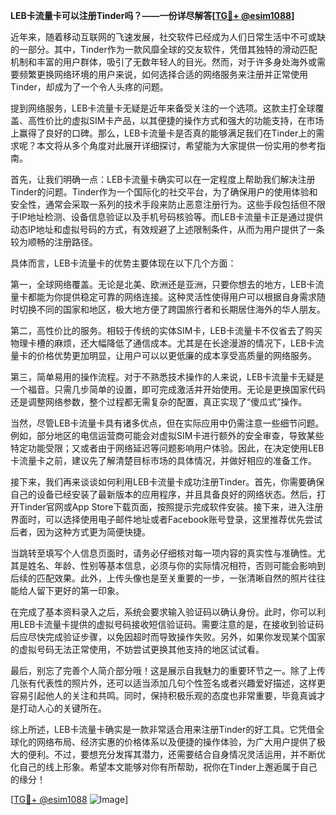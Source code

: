 **LEB卡流量卡可以注册Tinder吗？——一份详尽解答[[TG💪+ @esim1088](https://t.me/s/esim1088)]**

近年来，随着移动互联网的飞速发展，社交软件已经成为人们日常生活中不可或缺的一部分。其中，Tinder作为一款风靡全球的交友软件，凭借其独特的滑动匹配机制和丰富的用户群体，吸引了无数年轻人的目光。然而，对于许多身处海外或需要频繁更换网络环境的用户来说，如何选择合适的网络服务来注册并正常使用Tinder，却成为了一个令人头疼的问题。

提到网络服务，LEB卡流量卡无疑是近年来备受关注的一个选项。这款主打全球覆盖、高性价比的虚拟SIM卡产品，以其便捷的操作方式和强大的功能支持，在市场上赢得了良好的口碑。那么，LEB卡流量卡是否真的能够满足我们在Tinder上的需求呢？本文将从多个角度对此展开详细探讨，希望能为大家提供一份实用的参考指南。

首先，让我们明确一点：LEB卡流量卡确实可以在一定程度上帮助我们解决注册Tinder的问题。Tinder作为一个国际化的社交平台，为了确保用户的使用体验和安全性，通常会采取一系列的技术手段来防止恶意注册行为。这些手段包括但不限于IP地址检测、设备信息验证以及手机号码核验等。而LEB卡流量卡正是通过提供动态IP地址和虚拟号码的方式，有效规避了上述限制条件，从而为用户提供了一条较为顺畅的注册路径。

具体而言，LEB卡流量卡的优势主要体现在以下几个方面：

第一，全球网络覆盖。无论是北美、欧洲还是亚洲，只要你想去的地方，LEB卡流量卡都能为你提供稳定可靠的网络连接。这种灵活性使得用户可以根据自身需求随时切换不同的国家和地区，极大地方便了跨国旅行者和长期居住海外的华人朋友。

第二，高性价比的服务。相较于传统的实体SIM卡，LEB卡流量卡不仅省去了购买物理卡槽的麻烦，还大幅降低了通信成本。尤其是在长途漫游的情况下，LEB卡流量卡的价格优势更加明显，让用户可以以更低廉的成本享受高质量的网络服务。

第三，简单易用的操作流程。对于不熟悉技术操作的人来说，LEB卡流量卡无疑是一个福音。只需几步简单的设置，即可完成激活并开始使用。无论是更换国家代码还是调整网络参数，整个过程都无需复杂的配置，真正实现了“傻瓜式”操作。

当然，尽管LEB卡流量卡具有诸多优点，但在实际应用中仍需注意一些细节问题。例如，部分地区的电信运营商可能会对虚拟SIM卡进行额外的安全审查，导致某些特定功能受限；又或者由于网络延迟等问题影响用户体验。因此，在决定使用LEB卡流量卡之前，建议先了解清楚目标市场的具体情况，并做好相应的准备工作。

接下来，我们再来谈谈如何利用LEB卡流量卡成功注册Tinder。首先，你需要确保自己的设备已经安装了最新版本的应用程序，并且具备良好的网络状态。然后，打开Tinder官网或App Store下载页面，按照提示完成软件安装。接下来，进入注册界面时，可以选择使用电子邮件地址或者Facebook账号登录，这里推荐优先尝试后者，因为这种方式更为简便快捷。

当跳转至填写个人信息页面时，请务必仔细核对每一项内容的真实性与准确性。尤其是姓名、年龄、性别等基本信息，必须与你的实际情况相符，否则可能会影响到后续的匹配效果。此外，上传头像也是至关重要的一步，一张清晰自然的照片往往能给人留下更好的第一印象。

在完成了基本资料录入之后，系统会要求输入验证码以确认身份。此时，你可以利用LEB卡流量卡提供的虚拟号码接收短信验证码。需要注意的是，在接收到验证码后应尽快完成验证步骤，以免因超时而导致操作失败。另外，如果你发现某个国家的虚拟号码无法正常使用，不妨尝试更换其他支持的地区试试看。

最后，别忘了完善个人简介部分哦！这是展示自我魅力的重要环节之一。除了上传几张有代表性的照片外，还可以适当添加几句个性签名或者兴趣爱好描述，这样更容易引起他人的关注和共鸣。同时，保持积极乐观的态度也非常重要，毕竟真诚才是打动人心的关键所在。

综上所述，LEB卡流量卡确实是一款非常适合用来注册Tinder的好工具。它凭借全球化的网络布局、经济实惠的价格体系以及便捷的操作体验，为广大用户提供了极大的便利。不过，要想充分发挥其潜力，还需要结合自身情况灵活运用，并不断优化自己的线上形象。希望本文能够对你有所帮助，祝你在Tinder上邂逅属于自己的缘分！

[[TG💪+ @esim1088](https://t.me/s/esim1088) ![Image](https://i.postimg.cc/4NQfJmqS/Snipaste-2025-05-13-00-14-12.png)]
